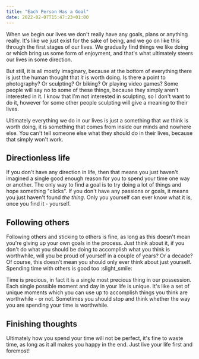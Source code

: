 ```yaml
---
title: "Each Person Has a Goal"
date: 2022-02-07T15:47:23+01:00
---
```


When we begin our lives we don't really have any goals, plans or anything really. It's like we just exist for the sake of being, and we go on like this through the first stages of our lives. We gradually find things we like doing or which bring us some form of enjoyment, and that's what ultimately steers our lives in some direction.

But still, it is all mostly imaginary, because at the bottom of everything there is just the human thought that *it* is worth doing. Is there a point to photography? Or sculpting? Or biking? Or playing video games? Some people will say no to some of these things, because they simply aren't interested in it. I know that I'm not interested in sculpting, so I don't want to do it, however for some other people sculpting will give a meaning to their lives.

Ultimately everything we do in our lives is just a something that *we* think is worth doing, it is something that comes from inside our minds and nowhere else. You can't tell someone else what they should do in their lives, because that simply won't work.

## Directionless life

If you don't have any direction in life, then that means you just haven't imagined a single good enough reason for you to spend your time one way or another. The only way to find a goal is to try doing a lot of things and hope something "clicks". If you don't have any passions or goals, it means you just haven't found *the thing*. Only you yourself can ever know what it is, once you find it - yourself.

## Following others

Following others and sticking to others is fine, as long as this doesn't mean you're giving up your own goals in the process. Just think about it, if you don't do what you should be doing to accomplish what you think is worthwhile, will you be proud of yourself in a couple of years? Or a decade? Of course, this doesn't mean you should only ever think about just yourself. Spending time with others is good too :slight_smile:

Time is precious, in fact it is a single most precious thing in our possession. Each single possible moment and day in your life is unique. It's like a set of unique moments which you can use up to accomplish things you think are worthwhile - or not. Sometimes you should stop and think whether the way you are spending your time is worthwhile.

## Finishing thoughts

Ultimately how you spend your time will not be perfect, it's fine to waste time, as long as it all makes you happy in the end. Just live your life first and foremost!